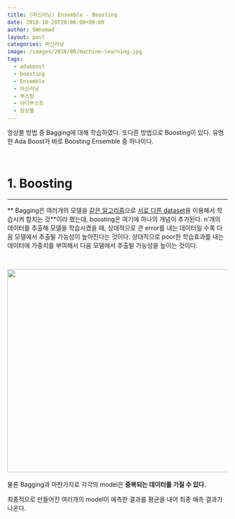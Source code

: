 ```yaml
---
title: (머신러닝) Ensemble - Boosting
date: 2018-10-28T20:06:00+09:00
author: SWnomad
layout: post
categories: 머신러닝
image: /images/2018/08/machine-learning.jpg
tags:
  - adaboost
  - boosting
  - Ensemble
  - 머신러닝
  - 부스팅
  - 아다부스트
  - 앙상블
---
```

앙상블 방법 중 Bagging에 대해 학습하였다. 또다른 방법으로 Boosting이 있다. 유명한 Ada Boost가 바로 Boosting Ensemble 중 하나이다.

&nbsp;

# 1. Boosting

* * *

** Bagging은 여러개의 모델을 <span style="text-decoration: underline;">같은 알고리즘</span>으로 <span style="text-decoration: underline;">서로 다른 dataset</span>을 이용해서 학습시켜 합치는 것**이라 했는데, boosting은 여기에 하나의 개념이 추가된다. n&#8217;개의 데이터를 추출해 모델을 학습시켰을 때, 상대적으로 큰 error를 내는 데이터일 수록 다음 모델에서 추출될 가능성이 높아진다는 것이다. 상대적으로 poor한 학습효과를 내는 데이터에 가중치를 부여해서 다음 모델에서 추출될 가능성을 높이는 것이다.

&nbsp;

<img class="aligncenter size-full wp-image-1247" src="/images/2018/10/no-name-7.jpg" alt="" width="971" height="464" srcset="/images/2018/10/no-name-7.jpg 971w, /images/2018/10/no-name-7-300x143.jpg 300w, /images/2018/10/no-name-7-768x367.jpg 768w" sizes="(max-width: 971px) 100vw, 971px" /> 

물론 Bagging과 마찬가지로 각각의 model은 **중복되는 데이터를 가질 수 있다.**

최종적으로 만들어진 여러개의 model이 예측한 결과를 평균을 내어 최종 예측 결과가 나온다.